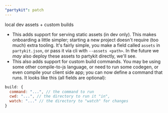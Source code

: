 ```yaml
---
"partykit": patch
---
```


local dev assets + custom builds

- This adds support for serving static assets (in dev only). This makes onboarding a little simpler; starting a new project doesn't require (too much) extra tooling. It's fairly simple, you make a field called `assets` in `partykit.json`, or pass it via cli with `--assets <path>`. In the future we _may_ also deploy these assets to partykit directly, we'll see.
- This also adds support for custom build commands. You may be using some other compile-to-js language, or need to run some codegen, or even compile your client side app; you can now define a command that runs. It looks like this (all fields are optional):

```js
build: {
  command: "...", // the command to run
  cwd: "...", // the directory to run it "in",
  watch: "..." // the directory to "watch" for changes
}
```
